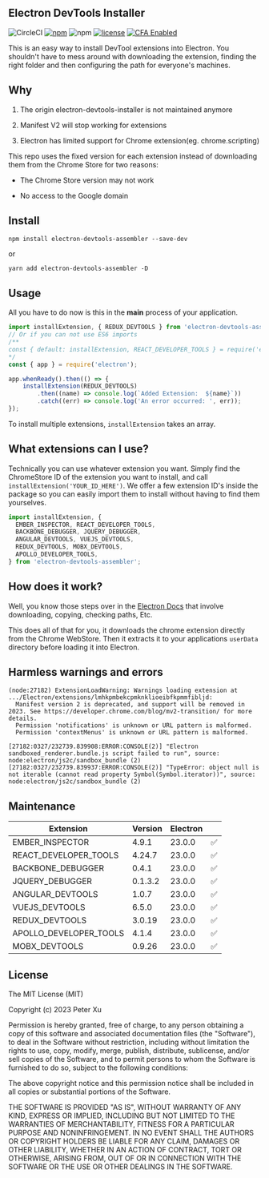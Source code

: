 Electron DevTools Installer
---------------------------

![CircleCI](https://img.shields.io/circleci/build/github/xupea/electron-devtools-installer?style=for-the-badge)
[![npm](https://img.shields.io/npm/v/electron-devtools-assembler?style=for-the-badge)](https://www.npmjs.com/package/electron-devtools-assembler)
![npm](https://img.shields.io/npm/dt/electron-devtools-assembler?style=for-the-badge)
[![license](https://img.shields.io/github/license/xupea/electron-devtools-installer.svg?maxAge=2592000&style=for-the-badge)](https://github.com/xupea/electron-devtools-installer/blob/master/LICENSE)
[![CFA Enabled](https://img.shields.io/badge/CFA-Enabled-success?style=for-the-badge)](https://github.com/continuousauth)

This is an easy way to install DevTool extensions into Electron.  You shouldn't
have to mess around with downloading the extension, finding the right folder and
then configuring the path for everyone's machines.

## Why

1. The origin electron-devtools-installer is not maintained anymore

2. Manifest V2 will stop working for extensions

3. Electron has limited support for Chrome extension(eg. chrome.scripting)

This repo uses the fixed version for each extension instead of downloading them from the Chrome Store for two reasons:

- The Chrome Store version may not work

- No access to the Google domain

## Install

```
npm install electron-devtools-assembler --save-dev
```
or
```
yarn add electron-devtools-assembler -D
```

## Usage
All you have to do now is this in the **main** process of your application.

```js
import installExtension, { REDUX_DEVTOOLS } from 'electron-devtools-assembler';
// Or if you can not use ES6 imports
/**
const { default: installExtension, REACT_DEVELOPER_TOOLS } = require('electron-devtools-assembler');
*/
const { app } = require('electron');

app.whenReady().then(() => {
    installExtension(REDUX_DEVTOOLS)
        .then((name) => console.log(`Added Extension:  ${name}`))
        .catch((err) => console.log('An error occurred: ', err));
});
```
To install multiple extensions, `installExtension` takes an array.

## What extensions can I use?

Technically you can use whatever extension you want.  Simply find the ChromeStore ID
of the extension you want to install, and call `installExtension('YOUR_ID_HERE')`.  We
offer a few extension ID's inside the package so you can easily import them to install without
having to find them yourselves.

```js
import installExtension, {
  EMBER_INSPECTOR, REACT_DEVELOPER_TOOLS,
  BACKBONE_DEBUGGER, JQUERY_DEBUGGER,
  ANGULAR_DEVTOOLS, VUEJS_DEVTOOLS,
  REDUX_DEVTOOLS, MOBX_DEVTOOLS, 
  APOLLO_DEVELOPER_TOOLS,
} from 'electron-devtools-assembler';
```

## How does it work?

Well, you know those steps over in the [Electron Docs](https://github.com/electron/electron/blob/master/docs/tutorial/devtools-extension.md)
that involve downloading, copying, checking paths, Etc.

This does all of that for you, it downloads the chrome extension directly from
the Chrome WebStore.  Then it extracts it to your applications `userData` directory
before loading it into Electron.


## Harmless warnings and errors

```shell
(node:27182) ExtensionLoadWarning: Warnings loading extension at .../Electron/extensions/lmhkpmbekcpmknklioeibfkpmmfibljd:
  Manifest version 2 is deprecated, and support will be removed in 2023. See https://developer.chrome.com/blog/mv2-transition/ for more details.
  Permission 'notifications' is unknown or URL pattern is malformed.
  Permission 'contextMenus' is unknown or URL pattern is malformed.
```

```shell
[27182:0327/232739.839908:ERROR:CONSOLE(2)] "Electron sandboxed_renderer.bundle.js script failed to run", source: node:electron/js2c/sandbox_bundle (2)
[27182:0327/232739.839937:ERROR:CONSOLE(2)] "TypeError: object null is not iterable (cannot read property Symbol(Symbol.iterator))", source: node:electron/js2c/sandbox_bundle (2)
```

## Maintenance

| Extension              | Version | Electron |      |
| ---------------------- | ------- | -------- | ---- |
| EMBER_INSPECTOR        | 4.9.1   | 23.0.0   | ✅    |
| REACT_DEVELOPER_TOOLS  | 4.24.7  | 23.0.0   | ✅    |
| BACKBONE_DEBUGGER      | 0.4.1   | 23.0.0   | ✅    |
| JQUERY_DEBUGGER        | 0.1.3.2 | 23.0.0   | ✅    |
| ANGULAR_DEVTOOLS       | 1.0.7   | 23.0.0   | ✅    |
| VUEJS_DEVTOOLS         | 6.5.0   | 23.0.0   | ✅    |
| REDUX_DEVTOOLS         | 3.0.19  | 23.0.0   | ✅    |
| APOLLO_DEVELOPER_TOOLS | 4.1.4   | 23.0.0   | ✅    |
| MOBX_DEVTOOLS          | 0.9.26  | 23.0.0   | ✅    |


License
-------

The MIT License (MIT)

Copyright (c) 2023 Peter Xu

Permission is hereby granted, free of charge, to any person obtaining a copy of
this software and associated documentation files (the "Software"), to deal in
the Software without restriction, including without limitation the rights to
use, copy, modify, merge, publish, distribute, sublicense, and/or sell copies of
the Software, and to permit persons to whom the Software is furnished to do so,
subject to the following conditions:

The above copyright notice and this permission notice shall be included in all
copies or substantial portions of the Software.

THE SOFTWARE IS PROVIDED "AS IS", WITHOUT WARRANTY OF ANY KIND, EXPRESS OR
IMPLIED, INCLUDING BUT NOT LIMITED TO THE WARRANTIES OF MERCHANTABILITY, FITNESS
FOR A PARTICULAR PURPOSE AND NONINFRINGEMENT. IN NO EVENT SHALL THE AUTHORS OR
COPYRIGHT HOLDERS BE LIABLE FOR ANY CLAIM, DAMAGES OR OTHER LIABILITY, WHETHER
IN AN ACTION OF CONTRACT, TORT OR OTHERWISE, ARISING FROM, OUT OF OR IN
CONNECTION WITH THE SOFTWARE OR THE USE OR OTHER DEALINGS IN THE SOFTWARE.
